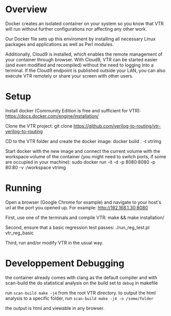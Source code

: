 Overview
========

Docker creates an isolated container on your system so you know that VTR will run without further configurations nor affecting any other work.

Our Docker file sets up this enviroment by installing all necessary Linux packages and applications as well as Perl modules.

Additionally, Cloud9 is installed, which enables the remote management of your container through browser. With Cloud9, VTR can be started easier (and even modified and recompiled) without the need to logging into a terminal. If the Cloud9 endpoint is published outside your LAN, you can also execute VTR remotely or share your screen with other users.


Setup
=====

Install docker (Community Edition is free and sufficient for VTR): https://docs.docker.com/engine/installation/

Clone the VTR project:
git clone https://github.com/verilog-to-routing/vtr-verilog-to-routing

CD to the VTR folder and create the docker image:
docker build . -t vtrimg

Start docker with the new image and connect the current volume with the workspace volume of the container (you might need to switch ports, if some are occupied in your machine):
sudo docker run -it -d -p 8080:8080 -p 80:80 -v <absolute-path-to-VTR-folder>:/workspace vtrimg


Running
=======

Open a browser (Google Chrome for example) and navigate to your host's url at the port you opened up. For example:
http://192.168.1.30:8080

First, use one of the terminals and compile VTR:
make && make installation/

Second, ensure that a basic regression test passes:
./run_reg_test.pl vtr_reg_basic

Third, run and/or modify VTR in the usual way.

Developpement Debugging
=======================
the container already comes with clang as the default compiler and with scan-build the do statistical analysis on the build
set to `debug` in makefile

run `scan-build make -j4` from the root VTR directory.
to output the html analysis to a specific folder, run `scan-build make -j4 -o /some/folder`

the output is html and viewable in any browser.

